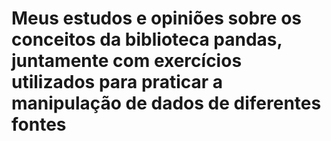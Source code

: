 # Meus estudos e opiniões sobre os conceitos da biblioteca pandas, juntamente com exercícios utilizados para praticar a manipulação de dados de diferentes fontes
